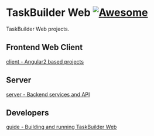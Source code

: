 # TaskBuilder Web [![Awesome](http://www.microarea.it/common/img2/logo-microarea-160.png)](http://www.microarea.it/)

TaskBuilder Web projects.

## Frontend Web Client
[client - Angular2 based projects](https://github.com/Microarea/Taskbuilder/tree/master/client)

## Server 
[server - Backend services and API](https://github.com/Microarea/Taskbuilder/tree/master/server)

## Developers
[guide - Building and running TaskBuilder Web](https://github.com/Microarea/Taskbuilder/blob/master/DEVELOPER.md)